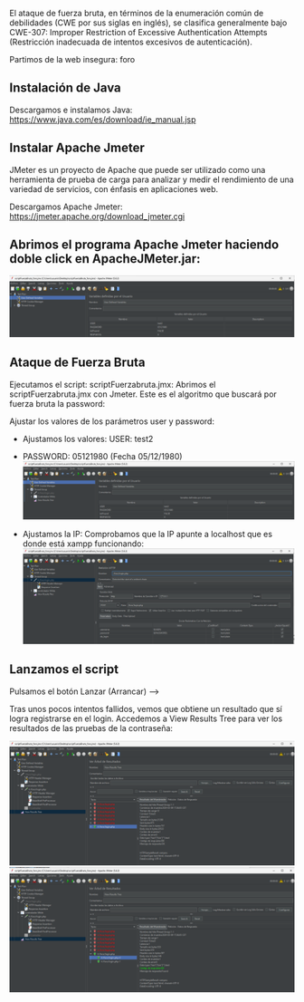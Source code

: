 El ataque de fuerza bruta, en términos de la enumeración común de debilidades (CWE por sus siglas en inglés), se clasifica generalmente bajo CWE-307: Improper Restriction of Excessive Authentication Attempts (Restricción inadecuada de intentos excesivos de autenticación).


Partimos de la web insegura: foro

## Instalación de Java
Descargamos e instalamos Java: https://www.java.com/es/download/ie_manual.jsp


## Instalar Apache Jmeter
JMeter es un proyecto de Apache que puede ser utilizado como una herramienta de prueba de carga para analizar y medir el rendimiento de una variedad de servicios, con énfasis en aplicaciones web.

Descargamos Apache Jmeter: https://jmeter.apache.org/download_jmeter.cgi


## Abrimos el programa Apache Jmeter haciendo doble click en ApacheJMeter.jar:
![](capturas/brute-force-attack-lab1.png)


## Ataque de Fuerza Bruta
Ejecutamos el script:  scriptFuerzabruta.jmx: Abrimos el  scriptFuerzabruta.jmx con Jmeter. Este es el algoritmo que buscará por fuerza bruta la password:

Ajustar los valores de los parámetros user y password:
- Ajustamos los valores: USER: test2
- PASSWORD: 05121980 (Fecha 05/12/1980)
  ![](capturas/brute-force-attack-lab1-2.png)

- Ajustamos la IP: Comprobamos que la IP apunte a localhost que es donde está xampp funcionando:
![](capturas/brute-force-attack-lab1-3.png)


## Lanzamos el script
Pulsamos el botón Lanzar (Arrancar) -->

Tras unos pocos intentos fallidos, vemos que obtiene un resultado que sí logra registrarse en el login. Accedemos a View Results Tree para ver los resultados de las pruebas de la contraseña:

![](capturas/brute-force-attack-lab1-4.png)
![](capturas/brute-force-attack-lab1-5.png)
